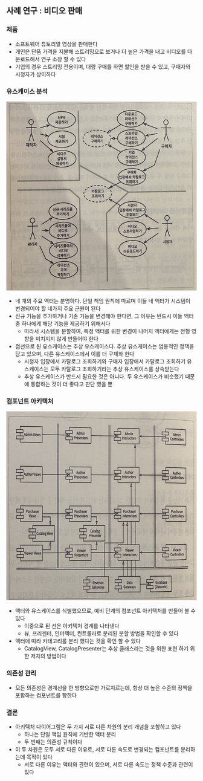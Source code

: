 ## 사례 연구 : 비디오 판매

### 제품

- 소프트웨어 튜토리얼 영상을 판매한다
- 개인은 단품 가격을 지불해 스트리밍으로 보거나 더 높은 가격을 내고 비디오를 다운로드해서 연구 소장 할 수 있다
- 기업의 경우 스트리밍 전용이며, 대량 구매를 하면 할인을 받을 수 있고, 구매자와 시청자가 상이하다

### 유스케이스 분석

<img src = "./IMG_5508.jpg" width = "800" height = "500">

- 네 개의 주요 액터는 분명하다. 단일 책임 원칙에 따르며 이들 네 액터가 시스템이 변경되어야 할 네가지 주요 근원이 된다
- 신규 기능을 추가하거나 기존 기능을 변경해야 한다면, 그 이유는 반드시 이들 액터 중 하나에게 해당 기능을 제공하기 위해서다
    - 따라서 시스템을 분할하여, 특정 액터를 위한 변경이 나머지 액터에게는 전형 영향을 미치지지 않게 만들어야 한다
- 점선으로 된 유스케이스는 추상 유스케이스다. 추상 유스케이스는 범용적인 정책을 담고 있으며, 다른 유스케이스에서 이를 더 구체화 한다
    - 시청자 입장에서 카탈로그 조회하기와 구매자 입장에서 카탈로그 조회하기 유스케이스는 모두 카탈로그 조회하기라는 추상 유스케이스를 상속받는다
    - 추상 유스케이스가 반드시 필요한 것은 아니다. 두 유스케이스가 비슷했기 때문에 통합하는 것이 더 좋다고 판단 했을 뿐

### 컴포넌트 아키텍처

<img src = "./IMG_5509.jpg" width = "800" height = "500">

- 액터와 유스케이스를 식별했으므로, 예비 단계의 컴포넌트 아키텍처를 만들어 볼 수 있다
    - 이중으로 된 선은 아키텍처 경계를 나타낸다
    - 뷰, 프리젠터, 인터랙터, 컨트롤러로 분리된 분할 방법을 확인할 수 있다
- 액터에 따라 카테고리를 분리 했다는 것을 확인 할 수 있다
    - CatalogView, CatalogPresenter는 추상 클래스라는 것을 위한 표현 하기 위한 저자의 방법이다

### 의존성 관리

- 모든 의존성은 경계선을 한 방향으로만 가로지르는데, 항상 더 높은 수준의 정책을 포함하는 컴포넌트를 향한다

### 결론

- 아키텍처 다이어그램은 두 가지 서로 다른 차원의 분리 개념을 포함하고 있다
    - 하나는 단일 책임 원칙에 기반한 액터 분리
    - 두 번째는 의존성 규칙이다
- 이 두 차원은 모두 서로 다른 이유로, 서로 다른 속도로 변경되는 컴포넌트를 분리하는데 목적이 있다
    - 서로 다른 이유는 액터와 관련이 있으며, 서로 다른 속도는 정책 수준과 관련이 있다 
  